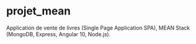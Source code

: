 # projet_mean
Application de vente de livres (Single Page Application SPA), MEAN Stack (MongoDB, Express, Angular 10, Node.js).
